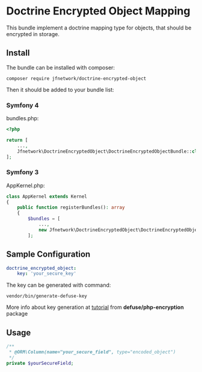 # Doctrine Encrypted Object Mapping

This bundle implement a doctrine mapping type for objects, that should be encrypted in storage. 

## Install

The bundle can be installed with composer:
```
composer require jfnetwork/doctrine-encrypted-object
```
Then it should be added to your bundle list:

### Symfony 4
bundles.php:
```php
<?php

return [
    ...,
    Jfnetwork\DoctrineEncryptedObject\DoctrineEncryptedObjectBundle::class => ['all' => true],
];
```

### Symfony 3
AppKernel.php:
```php
class AppKernel extends Kernel
{
    public function registerBundles(): array
    {
        $bundles = [
            ...,
            new Jfnetwork\DoctrineEncryptedObject\DoctrineEncryptedObjectBundle(),
        ];
```

## Sample Configuration
```yaml
doctrine_encrypted_object:
    key: 'your_secure_key'
```
The key can be generated with command:
```
vendor/bin/generate-defuse-key
``` 
More info about key generation at [tutorial](https://github.com/defuse/php-encryption/blob/master/docs/Tutorial.md) from **defuse/php-encryption** package

## Usage

```php
/**
 * @ORM\Column(name="your_secure_field", type="encoded_object")
 */
private $yourSecureField;
```

